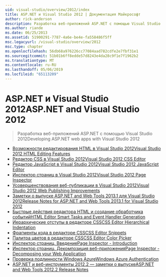 ```yaml
---
uid: visual-studio/overview/2012/index
title: ASP.NET и Visual Studio 2012 | Документация Майкрософт
author: rick-anderson
description: Разработка веб-приложений ASP.NET с помощью Visual Studio 2012
ms.author: riande
ms.date: 06/25/2013
ms.assetid: 51900291-7787-4a6e-be4e-fa558486f5ff
msc.legacyurl: /visual-studio/overview/2012
msc.type: chapter
ms.openlocfilehash: 56db68a976226cc77084aad782cdfe2e7fbf31e1
ms.sourcegitcommit: 51b01b6ff8edde57d8243e4da28c9f1e7f1962b2
ms.translationtype: MT
ms.contentlocale: ru-RU
ms.lasthandoff: 05/06/2019
ms.locfileid: "65113209"
---
```

# <a name="aspnet-and-visual-studio-2012"></a><span data-ttu-id="afc3e-103">ASP.NET и Visual Studio 2012</span><span class="sxs-lookup"><span data-stu-id="afc3e-103">ASP.NET and Visual Studio 2012</span></span>

> <span data-ttu-id="afc3e-104">Разработка веб-приложений ASP.NET с помощью Visual Studio 2012</span><span class="sxs-lookup"><span data-stu-id="afc3e-104">Developing ASP.NET web apps with Visual Studio 2012</span></span>

- [<span data-ttu-id="afc3e-105">Возможности редактирования HTML в Visual Studio 2012</span><span class="sxs-lookup"><span data-stu-id="afc3e-105">Visual Studio 2012 HTML Editing Features</span></span>](visual-studio-2012-html-editing-features.md)
- [<span data-ttu-id="afc3e-106">Редактор CSS в Visual Studio 2012</span><span class="sxs-lookup"><span data-stu-id="afc3e-106">Visual Studio 2012 CSS Editor</span></span>](visual-studio-2012-css-editor.md)
- [<span data-ttu-id="afc3e-107">Редактор JavaScript в Visual Studio 2012</span><span class="sxs-lookup"><span data-stu-id="afc3e-107">Visual Studio 2012 JavaScript Editor</span></span>](visual-studio-2012-javascript-editor.md)
- [<span data-ttu-id="afc3e-108">Инспектор страниц в Visual Studio 2012</span><span class="sxs-lookup"><span data-stu-id="afc3e-108">Visual Studio 2012 Page Inspector</span></span>](visual-studio-2012-page-inspector.md)
- [<span data-ttu-id="afc3e-109">Усовершенствования веб-публикации в Visual Studio 2012</span><span class="sxs-lookup"><span data-stu-id="afc3e-109">Visual Studio 2012 Web Publishing Improvements</span></span>](visual-studio-2012-web-publishing-improvements.md)
- [<span data-ttu-id="afc3e-110">Заметки о выпуске ASP.NET and Web Tools 2013.1 для Visual Studio 2012</span><span class="sxs-lookup"><span data-stu-id="afc3e-110">Release Notes for ASP.NET and Web Tools 2013.1 for Visual Studio 2012</span></span>](aspnet-and-web-tools-20131-for-visual-studio-2012.md)
- [<span data-ttu-id="afc3e-111">Быстрые действия редактора HTML и создание обработчика событий</span><span class="sxs-lookup"><span data-stu-id="afc3e-111">HTML Editor Smart Tasks and Event Handler Generation</span></span>](visual-studio-vnext-videos-html-editor-smart-tasks-and-event-handler-generation.md)
- [<span data-ttu-id="afc3e-112">Иерархические отступы в редакторе CSS</span><span class="sxs-lookup"><span data-stu-id="afc3e-112">CSS Editor Hierarchical Indentation</span></span>](visual-studio-vnext-videos-css-editor-hierarchical-indentation.md)
- [<span data-ttu-id="afc3e-113">Фрагменты кода в редакторе CSS</span><span class="sxs-lookup"><span data-stu-id="afc3e-113">CSS Editor Snippets</span></span>](visual-studio-vnext-videos-css-editor-snippets.md)
- [<span data-ttu-id="afc3e-114">Палитра цветов в редакторе CSS</span><span class="sxs-lookup"><span data-stu-id="afc3e-114">CSS Editor Color Picker</span></span>](visual-studio-vnext-videos-css-editor-color-picker.md)
- [<span data-ttu-id="afc3e-115">Инспектор страниц. Введение</span><span class="sxs-lookup"><span data-stu-id="afc3e-115">Page Inspector - Introduction</span></span>](visual-studio-vnext-videos-page-inspector-introduction.md)
- [<span data-ttu-id="afc3e-116">Инспектор страниц. Декомпозиция веб-приложения</span><span class="sxs-lookup"><span data-stu-id="afc3e-116">Page Inspector - Decomposing your Web Application</span></span>](visual-studio-vnext-videos-page-inspector-decomposing-your-web-application.md)
- [<span data-ttu-id="afc3e-117">Проверка подлинности Windows Azure</span><span class="sxs-lookup"><span data-stu-id="afc3e-117">Windows Azure Authentication</span></span>](windows-azure-authentication.md)
- [<span data-ttu-id="afc3e-118">ASP.NET и веб-инструменты 2012.2 — заметки о выпуске</span><span class="sxs-lookup"><span data-stu-id="afc3e-118">ASP.NET and Web Tools 2012.2 Release Notes</span></span>](aspnet-and-web-tools-20122-release-notes-rtw.md)
